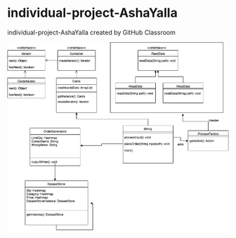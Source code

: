 # individual-project-AshaYalla
individual-project-AshaYalla created by GitHub Classroom

![project image](https://github.com/gopinathsjsu/individual-project-AshaYalla/blob/main/src/202individual.drawio.png)
